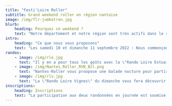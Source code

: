 ```yaml
---
title: "Festi'Loire Roller"
subtitle: Grand weekend roller en région nantaise
image: /img/flr-jumbotron.jpg
blurb:
    heading: Pourquoi ce weekend ?
    text: "Notre département et notre région sont très actifs dans le roller et comptent de très nombreux pratiquants. Nous avons également une grande offre de sorties organisées et notamment deux randonnées vertes autour de Nantes labellisées par la FFRS. Nous avons souhaité offrir la possibilité à ceux qui viennent de loin de participer aux deux en un seul weekend. Et tant qu'à venir sur Nantes, nous nous sommes associés à Nantes-Roller, organisateur des randos urbaines du jeudi soir à Nantes, pour compléter le weekend avec une balade nocture le samedi soir dans le centre de Nantes."
intro:
    heading: "Ce que nous vous proposons"
    text: "Les samedi 10 et dimanche 11 septembre 2022 : Nous commençons le weekend le samedi matin à Couëron à l'Ouest de Nantes pour une randonnées en remontant l'estuaire de la Loire jusqu'à Cordemais, des boucles de plusieurs longueurs vous sont proposées selon vos envies avec pique-nique le midi. Après le diner, nous vous attendons dans le centre de Nantes pour vous faire découvrir en nocturne ses différents quartiers. Enfin, rendez-vous le dimanche matin à Saint-Sébastien-sur-Loire pour une grande boucle le long de la Loire, au coeur des exploitations maraîchères et dans le vignoble vallonné. Une pause pique-nique animée est prévue à mi-parcours."
randos:
    - image: /img/rle.jpg
      text: "Il y en a pour tous les goûts avec la \"Rando Loire Estuaire\" du samedi et 2 longueurs de parcours proposées pour s'adapter à chacun."
    - image: /img/Nantes_Roller_RVB_Bzl.png
      text: "Nantes-Roller vous proopose une balade nocture pour partir à la découverte de Nantes."
    - image: /img/rlv.jpg
      text: "La \"Rando Loire Vignes\" du dimanche vous fera découvrir le terroir nantais avec une petite dégustation le midi."
inscriptions:
    heading: Inscriptions
    text: "La participation aux deux randonnées en journée est soumise à inscription. Ne tardez pas, nous vous réservons un tarif préférentiel jusqu'à mi-juillet, profitez-en !"
---
```


